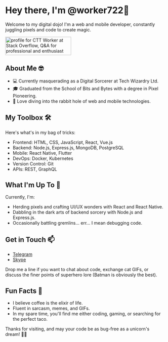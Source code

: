 # Hey there, I'm @worker722🚀

Welcome to my digital dojo! I'm a web and mobile developer, constantly juggling pixels and code to create magic. 

<a href="https://stackoverflow.com/users/12843014/ctt-worker"><img src="https://stackoverflow.com/users/flair/12843014.png?theme=dark" width="208" height="58" alt="profile for CTT Worker at Stack Overflow, Q&amp;A for professional and enthusiast programmers" title="profile for CTT Worker at Stack Overflow, Q&amp;A for professional and enthusiast programmers"></a>


## About Me 🤓

- 💻 Currently masquerading as a Digital Sorcerer at Tech Wizardry Ltd.
- 🎓 Graduated from the School of Bits and Bytes with a degree in Pixel Pioneering.
- 🌟 Love diving into the rabbit hole of web and mobile technologies.

## My Toolbox 🛠️

Here's what's in my bag of tricks:

- Frontend: HTML, CSS, JavaScript, React, Vue.js
- Backend: Node.js, Express.js, MongoDB, PostgreSQL
- Mobile: React Native, Flutter
- DevOps: Docker, Kubernetes
- Version Control: Git
- APIs: REST, GraphQL
  
## What I'm Up To 🔭

Currently, I'm:

- Herding pixels and crafting UI/UX wonders with React and React Native.
- Dabbling in the dark arts of backend sorcery with Node.js and Express.js.
- Occasionally battling gremlins... err... I mean debugging code.

## Get in Touch 📫

- [Telegram](https://join.skype.com/invite/hnKwcBxW4jRH)
- [Skype](https://join.skype.com/invite/hnKwcBxW4jRH)

Drop me a line if you want to chat about code, exchange cat GIFs, or discuss the finer points of superhero lore (Batman is obviously the best).

## Fun Facts 🎉

- I believe coffee is the elixir of life.
- Fluent in sarcasm, memes, and GIFs.
- In my spare time, you'll find me either coding, gaming, or searching for the perfect taco.

Thanks for visiting, and may your code be as bug-free as a unicorn's dream! 🦄✨

